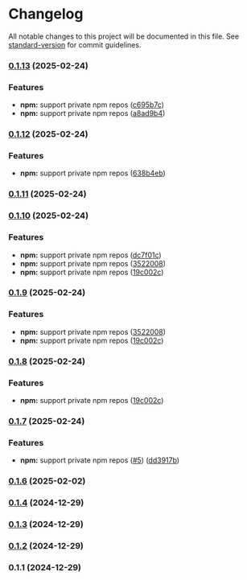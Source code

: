 # Changelog

All notable changes to this project will be documented in this file. See [standard-version](https://github.com/conventional-changelog/standard-version) for commit guidelines.

### [0.1.13](https://github.com/sammcj/mcp-package-docs/compare/v0.1.12...v0.1.13) (2025-02-24)


### Features

* **npm:** support private npm repos ([c695b7c](https://github.com/sammcj/mcp-package-docs/commit/c695b7c60a2edd98bd0bb07b0a26956fde75af46))
* **npm:** support private npm repos ([a8ad9b4](https://github.com/sammcj/mcp-package-docs/commit/a8ad9b47cd8045d0e55dfd051b1c3c0a64fccb73))

### [0.1.12](https://github.com/sammcj/mcp-package-docs/compare/v0.1.11...v0.1.12) (2025-02-24)


### Features

* **npm:** support private npm repos ([638b4eb](https://github.com/sammcj/mcp-package-docs/commit/638b4eb48a7cad7d364663087daed90f1cda6e7d))

### [0.1.11](https://github.com/sammcj/mcp-package-docs/compare/v0.1.8...v0.1.11) (2025-02-24)

### [0.1.10](https://github.com/sammcj/mcp-package-docs/compare/v0.1.7...v0.1.10) (2025-02-24)


### Features

* **npm:** support private npm repos ([dc7f01c](https://github.com/sammcj/mcp-package-docs/commit/dc7f01c34540868ab9388c905eea1294c272ee78))
* **npm:** support private npm repos ([3522008](https://github.com/sammcj/mcp-package-docs/commit/3522008dd0bb7dbae612a879c86305281823577b))
* **npm:** support private npm repos ([19c002c](https://github.com/sammcj/mcp-package-docs/commit/19c002c3e0e4747059a2a1aac001511ab4f0b664))

### [0.1.9](https://github.com/sammcj/mcp-package-docs/compare/v0.1.7...v0.1.9) (2025-02-24)


### Features

* **npm:** support private npm repos ([3522008](https://github.com/sammcj/mcp-package-docs/commit/3522008dd0bb7dbae612a879c86305281823577b))
* **npm:** support private npm repos ([19c002c](https://github.com/sammcj/mcp-package-docs/commit/19c002c3e0e4747059a2a1aac001511ab4f0b664))

### [0.1.8](https://github.com/sammcj/mcp-package-docs/compare/v0.1.7...v0.1.8) (2025-02-24)


### Features

* **npm:** support private npm repos ([19c002c](https://github.com/sammcj/mcp-package-docs/commit/19c002c3e0e4747059a2a1aac001511ab4f0b664))

### [0.1.7](https://github.com/sammcj/mcp-package-docs/compare/v0.1.6...v0.1.7) (2025-02-24)


### Features

* **npm:** support private npm repos ([#5](https://github.com/sammcj/mcp-package-docs/issues/5)) ([dd3917b](https://github.com/sammcj/mcp-package-docs/commit/dd3917ba403e9a0acc48ed2619f1f186416c6ab5))

### [0.1.6](https://github.com/sammcj/mcp-package-docs/compare/v0.1.4...v0.1.6) (2025-02-02)

### [0.1.4](https://github.com/sammcj/mcp-package-docs/compare/v0.1.1...v0.1.4) (2024-12-29)

### [0.1.3](https://github.com/sammcj/mcp-package-docs/compare/v0.1.1...v0.1.3) (2024-12-29)

### [0.1.2](https://github.com/sammcj/mcp-package-docs/compare/v0.1.1...v0.1.2) (2024-12-29)

### 0.1.1 (2024-12-29)
